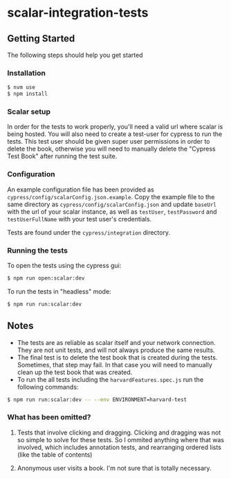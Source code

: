# scalar-integration-tests

## Getting Started

The following steps should help you get started

### Installation

```sh
$ nvm use
$ npm install
```

### Scalar setup

In order for the tests to work properly, you'll need a valid url where scalar is being hosted. You will also need to create a test-user for cypress to run the tests. This test user should be given super user permissions in order to delete the book, otherwise you will need to manually delete the "Cypress Test Book" after running the test suite.

### Configuration

An example configuration file has been provided as `cypress/config/scalarConfig.json.example`. Copy the example file to the same directory as `cypress/config/scalarConfig.json` and update `baseUrl` with the url of your scalar instance, as well as `testUser`, `testPassword` and `testUserFullName` with your test user's credentials.

Tests are found under the `cypress/integration` directory.

### Running the tests

To open the tests using the cypress gui:

```sh
$ npm run open:scalar:dev
```

To run the tests in "headless" mode:

```sh
$ npm run run:scalar:dev
```

## Notes

- The tests are as reliable as scalar itself and your network connection. They are not unit tests, and will not always produce the same results.
- The final test is to delete the test book that is created during the tests. Sometimes, that step may fail. In that case you will need to manually clean up the test book that was created.
- To run the all tests including the `harvardFeatures.spec.js` run the following commands:
```sh
$ npm run run:scalar:dev -- --env ENVIRONMENT=harvard-test
```
### What has been omitted?

1. Tests that involve clicking and dragging. Clicking and dragging was not so simple to solve for these tests. So I ommited anything where that was involved, which includes annotation tests, and rearranging ordered lists (like the table of contents)

2. Anonymous user visits a book. I'm not sure that is totally necessary.
